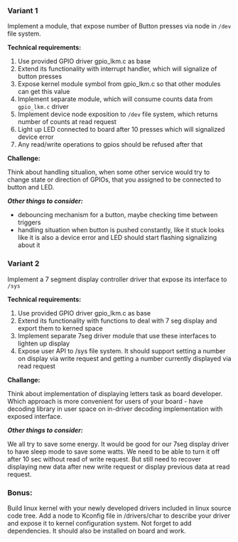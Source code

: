 ### Variant 1

Implement a module, that expose number of Button presses via node in `/dev` file system.  

**Technical requirements:**

1. Use provided GPIO driver gpio_lkm.c as base
2. Extend its functionality with interrupt handler, which will signalize of button presses
3. Expose kernel module symbol from gpio_lkm.c so that other modules can get this value
4. Implement separate module, which will consume counts data from `gpio_lkm.c` driver
5. Implement device node exposition to `/dev` file system, which returns number of counts at read request
6. Light up LED connected to board after 10 presses which will signalized device error
7. Any read/write operations to gpios should be refused after that

**Challenge:**

Think about handling situalion, when some other service would try to change state or direction of GPIOs, that you assigned to be connected to button and LED.

**_Other things to consider:_**

   - debouncing mechanism for a button, maybe checking time between triggers
   - handling situation when button is pushed constantly, like it stuck looks like it is also a device error and LED should start flashing signalizing about it


### Variant 2

Implement a 7 segment display controller driver that expose its interface to `/sys`

**Technical requirements:**

1. Use provided GPIO driver gpio_lkm.c as base
2. Extend its functionality with functions to deal with 7 seg display and export them to kerned space
3. Implement separate 7seg driver module that use these interfaces to lighten up display
4. Expose user API to /sys file system. It should support setting a number on display via write request and
getting a number currently displayed via read request

**Challange:**

Think about implementation of displaying letters task as board developer. Which approach is more convenient for users of your board - have decoding library in user space on in-driver decoding implementation with exposed interface.

**_Other things to consider:_**

We all try to save some energy. It would be good for our 7seg display driver to have sleep mode to save some watts. We need to be able to turn it off after 10 sec without read of write request. But still need to recover displaying new data after new write request or display previous data at read request. 


### Bonus:

Build linux kernel with your newly developed drivers included in linux source code tree. Add a node to Kconfig file in /drivers/char to describe your driver and expose it to kernel configuration system. Not forget to add dependencies. It should also be installed on board and work.